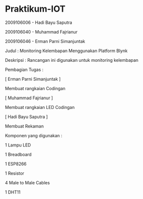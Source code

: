 # Praktikum-IOT

2009106006 - Hadi Bayu Saputra

2009106040 - Muhammad Fajrianur

2009106046 - Erman Parni Simanjuntak


Judul :
Monitoring Kelembapan Menggunakan Platform Blynk


Deskripsi :
Rancangan ini digunakan untuk monitoring kelembapan


Pembagian Tugas :

[ Erman Parni Simanjuntak ]

Membuat rangkaian 
Codingan

[ Muhammad Fajrianur ]

Membuat rangkaian LED
Codingan

[ Hadi Bayu Saputra ]

Membuat Rekaman


Komponen yang digunakan :

1 Lampu LED

1 Breadboard

1 ESP8266

1 Resistor

4 Male to Male Cables

1 DHT11



